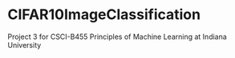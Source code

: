 # CIFAR10ImageClassification
Project 3 for CSCI-B455 Principles of Machine Learning at Indiana University
